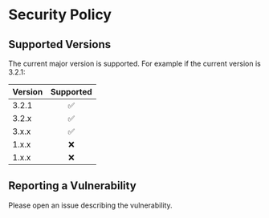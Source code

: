 # Security Policy

## Supported Versions

The current major version is supported. For example if the current version is 3.2.1:

| Version |     Supported      |
| ------- | :----------------: |
| 3.2.1   | :white_check_mark: |
| 3.2.x   | :white_check_mark: |
| 3.x.x   | :white_check_mark: |
| 1.x.x   |        :x:         |
| 1.x.x   |        :x:         |

## Reporting a Vulnerability

Please open an issue describing the vulnerability.

